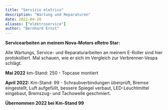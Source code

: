 ```yaml
---
title: "Servizio eletrico"
description: "Wartung und Reparaturen"
date: 2022-04-28
aliases: ["elektroservice"]
author: "Bernhard Ernst"
---
```


**Servicearbeiten an meinem Nova-Motors eRetro Star:**

Alle Wartungs, Service- und Reparaturarbeiten an meinem E-Roller sind hier protokolliert. Mal schauen, wie er sich im Vergleich zur Verbrenner-Vespa schlägt.

**Mai 2022**
km-Stand: 250 -
Topcase montiert

**April 2022:**
Km-Stand: 99 -
Schraubverbindungen überprüft, Bremse eingestellt, Luft aufgefüllt, bessere Spiegel verbaut, LED-Leuchtmittel eingebaut, Bremszug- und Tachowelle geschmiert.

**Übernommen 2022 bei Km-Stand 99**


